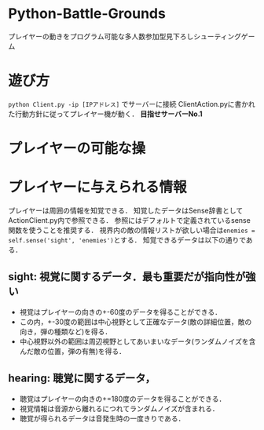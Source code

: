 # Python-Battle-Grounds

プレイヤーの動きをプログラム可能な多人数参加型見下ろしシューティングゲーム

# 遊び方

`python Client.py -ip [IPアドレス]` でサーバーに接続
ClientAction.pyに書かれた行動方針に従ってプレイヤー機が動く．
**目指せサーバーNo.1**

# プレイヤーの可能な操


# プレイヤーに与えられる情報

プレイヤーは周囲の情報を知覚できる．
知覚したデータはSense辞書としてActionClient.py内で参照できる．
参照にはデフォルトで定義されているsense関数を使うことを推奨する．
視界内の敵の情報リストが欲しい場合は`enemies = self.sense('sight', 'enemies')`とする．
知覚できるデータは以下の通りである．

## sight: 視覚に関するデータ．最も重要だが指向性が強い

- 視覚はプレイヤーの向きの+-60度のデータを得ることができる．
- この内，+-30度の範囲は中心視野として正確なデータ(敵の詳細位置，敵の向き，弾の種類など)を得る．
- 中心視野以外の範囲は周辺視野としてあいまいなデータ(ランダムノイズを含んだ敵の位置，弾の有無)を得る．


## hearing: 聴覚に関するデータ，

- 聴覚はプレイヤーの向きの+=180度のデータを得ることができる．
- 視覚情報は音源から離れるにつれてランダムノイズが含まれる．
- 聴覚が得られるデータは音発生時の一度きりである．

